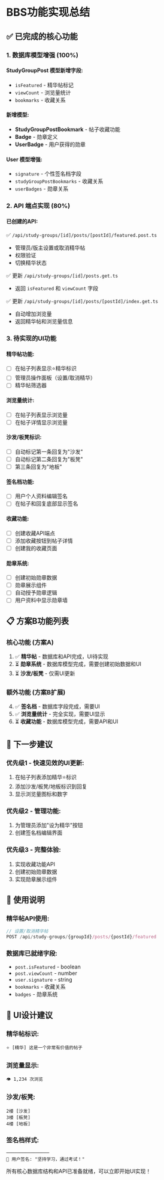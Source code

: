# BBS功能实现总结

## ✅ 已完成的核心功能

### 1. 数据库模型增强 (100%)

#### StudyGroupPost 模型新增字段:
- `isFeatured` - 精华帖标记
- `viewCount` - 浏览量统计
- `bookmarks` - 收藏关系

#### 新增模型:
- **StudyGroupPostBookmark** - 帖子收藏功能
- **Badge** - 勋章定义
- **UserBadge** - 用户获得的勋章

#### User 模型增强:
- `signature` - 个性签名档字段
- `studyGroupPostBookmarks` - 收藏关系
- `userBadges` - 勋章关系

### 2. API 端点实现 (80%)

#### 已创建的API:
✅ `/api/study-groups/[id]/posts/[postId]/featured.post.ts`
   - 管理员/版主设置或取消精华帖
   - 权限验证
   - 切换精华状态

✅ 更新 `/api/study-groups/[id]/posts.get.ts`
   - 返回 `isFeatured` 和 `viewCount` 字段

✅ 更新 `/api/study-groups/[id]/posts/[postId]/index.get.ts`
   - 自动增加浏览量
   - 返回精华帖和浏览量信息

### 3. 待实现的UI功能

#### 精华帖功能:
- [ ] 在帖子列表显示⭐️精华标识
- [ ] 管理员操作面板（设置/取消精华）
- [ ] 精华帖筛选器

#### 浏览量统计:
- [ ] 在帖子列表显示浏览量
- [ ] 在帖子详情显示浏览量

#### 沙发/板凳标识:
- [ ] 自动标记第一条回复为"沙发"
- [ ] 自动标记第二条回复为"板凳"
- [ ] 第三条回复为"地板"

#### 签名档功能:
- [ ] 用户个人资料编辑签名
- [ ] 在帖子和回复底部显示签名

#### 收藏功能:
- [ ] 创建收藏API端点
- [ ] 添加收藏按钮到帖子详情
- [ ] 创建我的收藏页面

#### 勋章系统:
- [ ] 创建初始勋章数据
- [ ] 勋章展示组件
- [ ] 自动授予勋章逻辑
- [ ] 用户资料中显示勋章墙

## 📋 方案B功能列表

### 核心功能 (方案A)
1. ✅ **精华帖** - 数据库和API完成，UI待实现
2. ⏳ **勋章系统** - 数据库模型完成，需要创建初始数据和UI
3. ⏳ **沙发/板凳** - 仅需UI更新

### 额外功能 (方案B扩展)
4. ✅ **签名档** - 数据库字段完成，需要UI
5. ✅ **浏览量统计** - 完全实现，需要UI显示
6. ⏳ **收藏功能** - 数据库模型完成，需要API和UI

## 🎯 下一步建议

### 优先级1 - 快速见效的UI更新:
1. 在帖子列表添加精华⭐️标识
2. 添加沙发/板凳/地板标识到回复
3. 显示浏览量图标和数字

### 优先级2 - 管理功能:
1. 为管理员添加"设为精华"按钮
2. 创建签名档编辑界面

### 优先级3 - 完整体验:
1. 实现收藏功能API
2. 创建初始勋章数据
3. 实现勋章展示组件

## 📝 使用说明

### 精华帖API使用:
```javascript
// 设置/取消精华帖
POST /api/study-groups/{groupId}/posts/{postId}/featured
```

### 数据库已就绪字段:
- `post.isFeatured` - boolean
- `post.viewCount` - number
- `user.signature` - string
- `bookmarks` - 收藏关系
- `badges` - 勋章系统

## 🎨 UI设计建议

### 精华帖标识:
```
⭐️ [精华] 这是一个非常有价值的帖子
```

### 浏览量显示:
```
👁 1,234 次浏览
```

### 沙发/板凳:
```
2楼 [沙发]
3楼 [板凳]
4楼 [地板]
```

### 签名档样式:
```
────────────────
💭 用户签名: "坚持学习，通过考试！"
```

所有核心数据库结构和API已准备就绪，可以立即开始UI实现！
